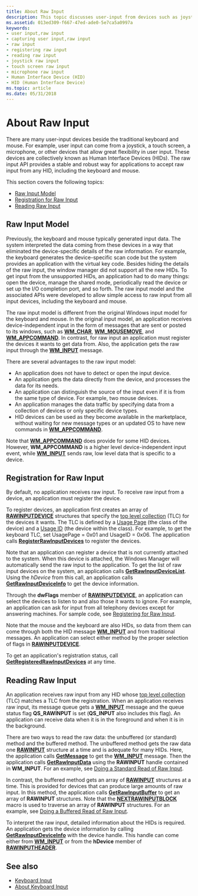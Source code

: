```yaml
---
title: About Raw Input
description: This topic discusses user-input from devices such as joysticks, touch screens, and microphones.
ms.assetid: 013ed309-f667-47ed-ade0-5e7ca5a0997a
keywords:
- user input,raw input
- capturing user input,raw input
- raw input
- registering raw input
- reading raw input
- joystick raw input
- touch screen raw input
- microphone raw input
- Human Interface Device (HID)
- HID (Human Interface Device)
ms.topic: article
ms.date: 05/31/2018
---
```


# About Raw Input

There are many user-input devices beside the traditional keyboard and mouse. For example, user input can come from a joystick, a touch screen, a microphone, or other devices that allow great flexibility in user input. These devices are collectively known as Human Interface Devices (HIDs). The raw input API provides a stable and robust way for applications to accept raw input from any HID, including the keyboard and mouse.

This section covers the following topics:

-   [Raw Input Model](#raw-input-model)
-   [Registration for Raw Input](#registration-for-raw-input)
-   [Reading Raw Input](#reading-raw-input)

## Raw Input Model

Previously, the keyboard and mouse typically generated input data. The system interpreted the data coming from these devices in a way that eliminated the device-specific details of the raw information. For example, the keyboard generates the device-specific scan code but the system provides an application with the virtual key code. Besides hiding the details of the raw input, the window manager did not support all the new HIDs. To get input from the unsupported HIDs, an application had to do many things: open the device, manage the shared mode, periodically read the device or set up the I/O completion port, and so forth. The raw input model and the associated APIs were developed to allow simple access to raw input from all input devices, including the keyboard and mouse.

The raw input model is different from the original Windows input model for the keyboard and mouse. In the original input model, an application receives device-independent input in the form of messages that are sent or posted to its windows, such as [**WM\_CHAR**](wm-char.md), [**WM\_MOUSEMOVE**](wm-mousemove.md), and [**WM\_APPCOMMAND**](wm-appcommand.md). In contrast, for raw input an application must register the devices it wants to get data from. Also, the application gets the raw input through the [**WM\_INPUT**](wm-input.md) message.

There are several advantages to the raw input model:

-   An application does not have to detect or open the input device.
-   An application gets the data directly from the device, and processes the data for its needs.
-   An application can distinguish the source of the input even if it is from the same type of device. For example, two mouse devices.
-   An application manages the data traffic by specifying data from a collection of devices or only specific device types.
-   HID devices can be used as they become available in the marketplace, without waiting for new message types or an updated OS to have new commands in [**WM\_APPCOMMAND**](wm-appcommand.md).

Note that [**WM\_APPCOMMAND**](wm-appcommand.md) does provide for some HID devices. However, **WM\_APPCOMMAND** is a higher level device-independent input event, while [**WM\_INPUT**](wm-input.md) sends raw, low level data that is specific to a device.

## Registration for Raw Input

By default, no application receives raw input. To receive raw input from a device, an application must register the device.

To register devices, an application first creates an array of [**RAWINPUTDEVICE**](/windows/win32/api/winuser/ns-winuser-rawinputdevice) structures that specify the [top level collection](/windows-hardware/drivers/hid/top-level-collections) (TLC) for the devices it wants. The TLC is defined by a [Usage Page](/windows-hardware/drivers/hid/hid-usages#usage-page) (the class of the device) and a [Usage ID](/windows-hardware/drivers/hid/hid-usages#usage-id) (the device within the class). For example, to get the keyboard TLC, set UsagePage = 0x01 and UsageID = 0x06. The application calls [**RegisterRawInputDevices**](/windows/win32/api/winuser/nf-winuser-registerrawinputdevices) to register the devices.

Note that an application can register a device that is not currently attached to the system. When this device is attached, the Windows Manager will automatically send the raw input to the application. To get the list of raw input devices on the system, an application calls [**GetRawInputDeviceList**](/windows/win32/api/winuser/nf-winuser-getrawinputdevicelist). Using the *hDevice* from this call, an application calls [**GetRawInputDeviceInfo**](/windows/win32/api/winuser/nf-winuser-getrawinputdeviceinfoa) to get the device information.

Through the **dwFlags** member of [**RAWINPUTDEVICE**](/windows/win32/api/winuser/ns-winuser-rawinputdevice), an application can select the devices to listen to and also those it wants to ignore. For example, an application can ask for input from all telephony devices except for answering machines. For sample code, see [Registering for Raw Input](using-raw-input.md).

Note that the mouse and the keyboard are also HIDs, so data from them can come through both the HID message [**WM\_INPUT**](wm-input.md) and from traditional messages. An application can select either method by the proper selection of flags in [**RAWINPUTDEVICE**](/windows/win32/api/winuser/ns-winuser-rawinputdevice).

To get an application's registration status, call [**GetRegisteredRawInputDevices**](/windows/win32/api/winuser/nf-winuser-getregisteredrawinputdevices) at any time.

## Reading Raw Input

An application receives raw input from any HID whose [top level collection](/windows-hardware/drivers/hid/top-level-collections) (TLC) matches a TLC from the registration. When an application receives raw input, its message queue gets a [**WM\_INPUT**](wm-input.md) message and the queue status flag **QS\_RAWINPUT** is set (**QS\_INPUT** also includes this flag). An application can receive data when it is in the foreground and when it is in the background.

There are two ways to read the raw data: the unbuffered (or standard) method and the buffered method. The unbuffered method gets the raw data one [**RAWINPUT**](/windows/win32/api/winuser/ns-winuser-rawinput) structure at a time and is adequate for many HIDs. Here, the application calls [**GetMessage**](/windows/desktop/api/winuser/nf-winuser-getmessage) to get the [**WM\_INPUT**](wm-input.md) message. Then the application calls [**GetRawInputData**](/windows/win32/api/winuser/nf-winuser-getrawinputdata) using the **RAWINPUT** handle contained in **WM\_INPUT**. For an example, see [Doing a Standard Read of Raw Input](using-raw-input.md).

In contrast, the buffered method gets an array of [**RAWINPUT**](/windows/win32/api/winuser/ns-winuser-rawinput) structures at a time. This is provided for devices that can produce large amounts of raw input. In this method, the application calls [**GetRawInputBuffer**](/windows/win32/api/winuser/nf-winuser-getrawinputbuffer) to get an array of **RAWINPUT** structures. Note that the [**NEXTRAWINPUTBLOCK**](/windows/win32/api/winuser/nf-winuser-nextrawinputblock) macro is used to traverse an array of **RAWINPUT** structures. For an example, see [Doing a Buffered Read of Raw Input](using-raw-input.md).

To interpret the raw input, detailed information about the HIDs is required. An application gets the device information by calling [**GetRawInputDeviceInfo**](/windows/win32/api/winuser/nf-winuser-getrawinputdeviceinfoa) with the device handle. This handle can come either from [**WM\_INPUT**](wm-input.md) or from the **hDevice** member of [**RAWINPUTHEADER**](/windows/win32/api/winuser/ns-winuser-rawinputheader).


## See also
- [Keyboard Input](keyboard-input.md)
- [About Keyboard Input](about-keyboard-input.md)

 

